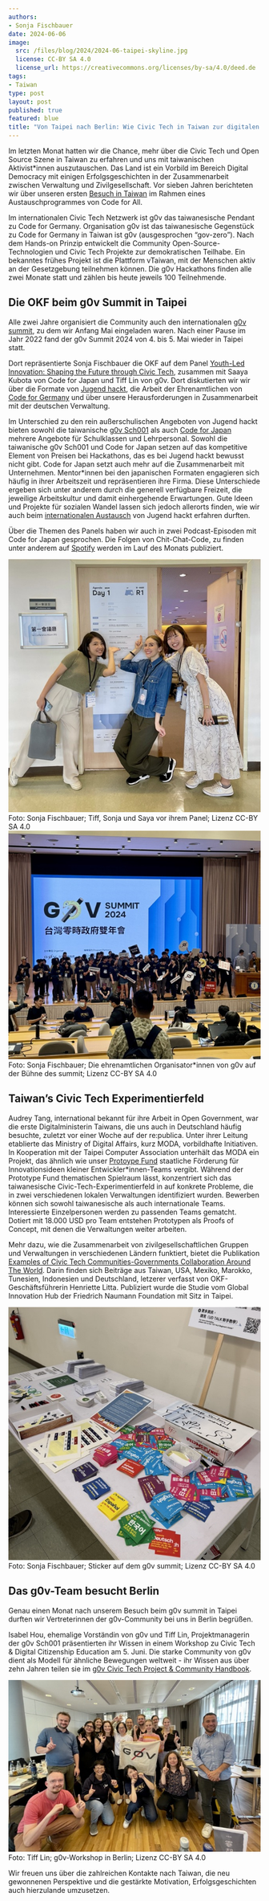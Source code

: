 ```yaml
---
authors: 
- Sonja Fischbauer
date: 2024-06-06
image: 
  src: /files/blog/2024/2024-06-taipei-skyline.jpg
  license: CC-BY SA 4.0
  license_url: https://creativecommons.org/licenses/by-sa/4.0/deed.de
tags:
- Taiwan
type: post
layout: post
published: true
featured: blue
title: "Von Taipei nach Berlin: Wie Civic Tech in Taiwan zur digitalen Demokratie inspiriert"
---
```

Im letzten Monat hatten wir die Chance, mehr über die Civic Tech und Open Source Szene in Taiwan zu erfahren und uns mit taiwanischen Aktivist*innen auszutauschen. Das Land ist ein Vorbild im Bereich Digital Democracy mit einigen Erfolgsgeschichten in der Zusammenarbeit zwischen Verwaltung und Zivilgesellschaft. Vor sieben Jahren berichteten wir über unseren ersten [Besuch in Taiwan](https://codefor.de/blog/open-communities/) im Rahmen eines Austauschprogrammes von Code for All. 

Im internationalen Civic Tech Netzwerk ist g0v das taiwanesische Pendant zu Code for Germany. Organisation g0v ist das  taiwanesische Gegenstück zu Code for Germany in Taiwan ist g0v (ausgesprochen “gov-zero”). Nach dem Hands-on Prinzip entwickelt die Community Open-Source-Technologien und Civic Tech Projekte zur demokratischen Teilhabe. Ein bekanntes frühes Projekt ist die Plattform vTaiwan, mit der Menschen aktiv an der Gesetzgebung teilnehmen können. Die g0v Hackathons finden alle zwei Monate statt und zählen bis heute jeweils 100 Teilnehmende. 

## Die OKF beim g0v Summit in Taipei

Alle zwei Jahre organisiert die Community auch den internationalen [g0v summit](https://summit.g0v.tw/2024/), zu dem wir Anfang Mai eingeladen waren. Nach einer Pause im Jahr 2022 fand der g0v Summit 2024 von 4. bis 5. Mai wieder in Taipei statt. 

Dort repräsentierte Sonja Fischbauer die OKF auf dem Panel [Youth-Led Innovation: Shaping the Future through Civic Tech](https://summit.g0v.tw/2024/agenda/#2024-103), zusammen mit Saaya Kubota von Code for Japan und Tiff Lin von g0v. Dort diskutierten wir wir über die Formate von [Jugend hackt](https://jugendhackt.org), die Arbeit der Ehrenamtlichen von [Code for Germany](https://codefor.de) und über unsere Herausforderungen in Zusammenarbeit mit der deutschen Verwaltung. 

Im Unterschied zu den rein außerschulischen Angeboten von Jugend hackt bieten sowohl die taiwanische [g0v Sch001](https://sch001.g0v.tw) als auch [Code for Japan](https://www.code4japan.org/) mehrere Angebote für Schulklassen und Lehrpersonal. Sowohl die taiwanische g0v Sch001 und Code for Japan setzen auf das kompetitive Element von Preisen bei Hackathons, das es bei Jugend hackt bewusst nicht gibt. Code for Japan setzt auch mehr auf die Zusammenarbeit mit Unternehmen. Mentor*innen bei den japanischen Formaten engagieren sich häufig in ihrer Arbeitszeit und repräsentieren ihre Firma. Diese Unterschiede ergeben sich unter anderem durch die generell verfügbare Freizeit, die jeweilige Arbeitskultur und damit einhergehende Erwartungen. Gute Ideen und Projekte für sozialen Wandel lassen sich jedoch allerorts finden, wie wir auch beim [internationalen Austausch](https://jugendhackt.org/austausch/vernetzte-welten-japan-suedkorea-2019/) von Jugend hackt erfahren durften. 

Über die Themen des Panels haben wir auch in zwei Podcast-Episoden mit Code for Japan gesprochen. Die Folgen von Chit-Chat-Code, zu finden unter anderem auf [Spotify](https://open.spotify.com/show/1WxXkVpdXpsdfv27YUevSt?si=d8f7e550fc264703) werden im Lauf des Monats publiziert. 

![Die Pannelistinnen Tiff Lin, Sonja Fischbauer und Saya Kubota vor ihrem Panel auf dem g0v summit 2024.](/files/blog/2024/2024-06-g0v-summit-panel.jpg)<br>
Foto: Sonja Fischbauer; Tiff, Sonja und Saya vor ihrem Panel; Lizenz CC-BY SA 4.0 
![Das ehrenamtliche g0v Team auf der Bühne am Ende des g0v summit 2024.](/files/blog/2024/2024-06-g0v-summit.jpg)<br>
Foto: Sonja Fischbauer; Die ehrenamtlichen Organisator*innen von g0v auf der Bühne des summit; Lizenz CC-BY SA 4.0

## Taiwan’s Civic Tech Experimentierfeld 

Audrey Tang, international bekannt für ihre Arbeit in Open Government, war die erste Digitalministerin Taiwans, die uns auch in Deutschland häufig besuchte, zuletzt vor einer Woche auf der re:publica. Unter ihrer Leitung etablierte das Ministry of Digital Affairs, kurz MODA, vorbildhafte Initiativen. In Kooperation mit der Taipei Computer Association unterhält das MODA  ein Projekt, das ähnlich wie unser [Protoype Fund](https://prototypefund.de) staatliche Förderung für Innovationsideen kleiner Entwickler*innen-Teams vergibt. Während der Prototype Fund thematischen Spielraum lässt, konzentriert sich das taiwanesische Civic-Tech-Experimentierfeld in auf konkrete Probleme, die in zwei verschiedenen lokalen Verwaltungen identifiziert wurden. Bewerben können sich sowohl taiwanesische als auch internationale Teams. Interessierte Einzelpersonen werden zu passenden Teams gematcht. Dotiert mit 18.000 USD pro Team entstehen Prototypen als Proofs of Concept, mit denen die Verwaltungen weiter arbeiten.  

Mehr dazu, wie die Zusammenarbeit von zivilgesellschaftlichen Gruppen und Verwaltungen in verschiedenen Ländern funktiert, bietet die Publikation 
[Examples of Civic Tech Communities-Governments Collaboration Around The World](https://www.freiheit.org/publikation/examples-civic-tech-communities-governments-collaboration-around-world). Darin finden sich Beiträge aus Taiwan, USA, Mexiko, Marokko, Tunesien, Indonesien und Deutschland, letzerer verfasst von OKF-Geschäftsführerin Henriette Litta. Publiziert wurde die Studie vom Global Innovation Hub der Friedrich Naumann Foundation mit Sitz in Taipei. 

![Bunte Sticker auf einem Tisch auf beim g0v summit 2024.](/files/blog/2024/2024-06-g0v-summit-stickers.jpg) 
Foto: Sonja Fischbauer; Sticker auf dem g0v summit; Lizenz CC-BY SA 4.0 

## Das g0v-Team besucht Berlin

Genau einen Monat nach unserem Besuch beim g0v summit in Taipei durften wir Vertreterinnen der g0v-Community bei uns in Berlin begrüßen. 

Isabel Hou, ehemalige Vorständin von g0v und Tiff Lin, Projektmanagerin der g0v Sch001 präsentierten ihr Wissen in einem Workshop zu Civic Tech & Digital Citizenship Education am 5. Juni. Die starke Community von g0v dient als Modell für ähnliche Bewegungen weltweit - ihr Wissen aus über zehn Jahren teilen sie im [g0v Civic Tech Project & Community Handbook](https://g0v.hackmd.io/@jothon/ctpbook_en). 

![Gruppenfoto von Teilnehmenden eines g0v-Workshops in Berlin.](/files/blog/2024/2024-06-g0v-in-berlin.jpg)
Foto: Tiff Lin; g0v-Workshop in Berlin; Lizenz CC-BY SA 4.0

Wir freuen uns über die zahlreichen Kontakte nach Taiwan, die neu gewonnenen Perspektive und die gestärkte Motivation, Erfolgsgeschichten auch hierzulande umzusetzen. 
